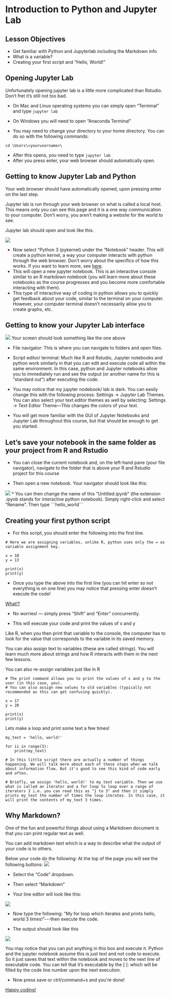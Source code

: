# Introduction to Python and Jupyter Lab

## Lesson Objectives
* Get familiar with Python and Jupyterlab including the Markdown info
* What is a variable?
* Creating your first script and “Hello, World!”

## Opening Jupyter Lab

Unfortunately opening jupyter lab is a little more complicated than Rstudio. Don’t fret it’s still not too bad.

* On Mac and Linux operating systems you can simply open “Terminal” and type ```jupyter lab```

* On Windows you will need to open “Anaconda Terminal”

* You may need to change your directory to your home directory. You can do so with the following commands:
```
cd \Users\<yourusername>\
```
* After this opens, you need to type ```jupyter lab```
* After you press enter, your web browser should automatically open.

## Getting to know Jupyter Lab and Python

Your web browser should have automatically opened, upon pressing enter on the last step. 

Jupyter lab is run through your web browser on what is called a local host. This means only you can see this page and it is a one way communication to your computer. Don’t worry, you aren’t making a website for the world to see.

Jupyter lab should open and look like this.

<img src="jupyterlab_open.png" class="inline"/>

* Now select “Python 3 (pykernel) under the “Notebook” header. This will create a python kernel, a way your computer interacts with python through the web browser. Don’t worry about the specifics of how this works. If you want to learn more, see [here](https://docs.jupyter.org/en/latest/projects/architecture/content-architecture.html).
* This will open a new jupyter notebook. This is an interactive console similar to an R markdown notebook (you will learn more about these notebooks as the course progresses and you become more comfortable interacting with them).
* This type of interactive way of coding in python allows you to quickly get feedback about your code, similar to the terminal on your computer. However, your computer terminal doesn’t necessarily allow you to create graphs, etc.

## Getting to know your Jupyter Lab interface
<img src="labeled_jupyter.png" class="inline"/>
Your screen should look something like the one above

* File navigator: This is where you can navigate to folders and open files.

* Script editor/ terminal: Much like R and Rstudio, Jupyter notebooks and python work similarly in that you can edit and execute code all within the same environment. In this case, python and Jupyter notebooks allow you to immediately run and see the output (or another name for this is “standard out”) after executing the code.

* You may notice that my jupyter nodebook/ lab is dark. You can easily change this with the following process: Settings → Jupyter Lab Themes. You can also select your text editor themes as well by selecting: Settings → Text Editor Theme—This changes the colors of your text. 

* You will get more familiar with the GUI of Jupyter Notebooks and Jupyter Lab throughout this course, but that should be enough to get you started.

## Let’s save your notebook in the same folder as your project from R and Rstudio

* You can close the current notebook and, on the left-hand pane (your file navigator), navigate to the folder that is above your R and Rstudio project for this course

* Then open a new notebook. Your navigator should look like this:
<img src="file_nav_jupyter.png" class="inline"/>
* You can then change the name of this "Untitled.ipynb" (the extension .ipynb stands for interactive python notebook). Simply right-click and select “Rename”. Then type ```hello_world```

## Creating your first python script
* For this script, you should enter the following into the first line.

```
# Here we are assigning variables, unlike R, python uses only the = as variable assignment key. 

x = 10
y = 13

print(x)
print(y)
```

* Once you type the above into the first line (you can hit enter so not everything is on one line) you may notice that pressing enter doesn’t execute the code!

[What!?](https://media.giphy.com/media/3o7527pa7qs9kCG78A/giphy.gif)

* No worries! — simply press “Shift” and “Enter” concurrently.

* This will execute your code and print the values of x and y

Like R, when you then print that variable to the console, the computer has to look for the value that corresponds to the variable in its saved memory.

You can also assign text to variables (these are called strings). You will learn much more about strings and how R interacts with them in the next few lessons.

You can also re-assign variables just like in R
```
# The print command allows you to print the values of x and y to the user (in this case, you).
# You can also assign new values to old variables (typically not recommended as this can get confusing quickly).

x = 17
y = 20

print(x)
print(y)
```
Lets make a loop and print some text a few times!

```
my_text = 'hello, world!'

for ii in range(3):
    print(my_text)

# In this little script there are actually a number of things happening. We will talk more about each of these steps when we talk about information flow. But it's good to see this kind of code early and often.

# Briefly, we assign 'hello, world!' to my_text variable. Then we use what is called an iterator and a for loop to loop over a range of iterators 3 i.e. you can read this as "1 to 3" and then it simply prints my_text the number of times the loop iterates. In this case, it will print the contents of my_text 3 times. 
```

## Why Markdown?
One of the fun and powerful things about using a Markdown document is that you can print regular text as well.

You can add markdown text which is a way to describe what the output of your code is to others.

Below your code do the following: At the top of the page you will see the following buttons: 
<img src="markdown_opts.png" class="inline"/>

* Select the “Code” dropdown. 
* Then select “Markdown”

* Your line editor will look like this:
<img src="markdown_change.png" class="inline"/>

* Now type the following: “My for loop which iterates and prints hello, world 3 times!”---then execute the code.

* The output should look like this 
<img src="markdown_text.png" class="inline"/>

You may notice that you can put anything in this box and execute it. Python and the jupyter notebook assume this is just text and not code to execute. So it just saves that text within the notebook and moves to the next line of executable code. You can tell that it’s executable by the [ ]: which will be filled by the code line number upon the next execution.


* Now press save or ctrl/command+s and you're done!



[Happy coding!](https://media.giphy.com/media/Dh5q0sShxgp13DwrvG/giphy.gif)
